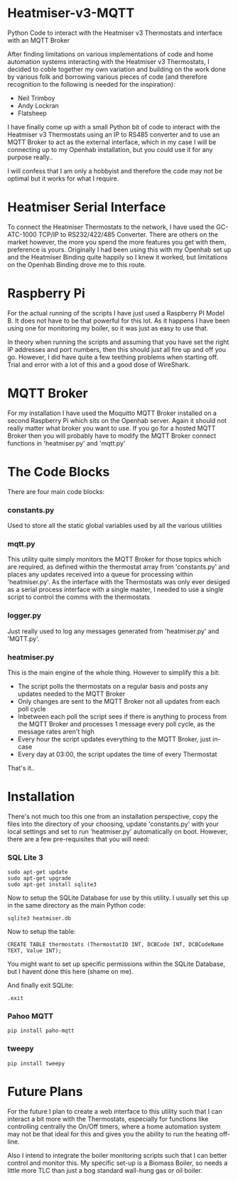 # Heatmiser-v3-MQTT
Python Code to interact with the Heatmiser v3 Thermostats and interface with an MQTT Broker

After finding limitations on various implementations of code and home automation systems interacting with the Heatmiser v3 Thermostats, I decided to coble together my own variation and building on the work done by various folk and borrowing various pieces of code (and therefore recognition to the following is needed for the inspiration):
- Neil Trimboy
- Andy Lockran
- Flatsheep

I have finally come up with a small Python bit of code to interact with the Heatmiser v3 Thermostats using an IP to RS485 converter and to use an MQTT Broker to act as the external interface, which in my case I will be connecting up to my Openhab installation, but you could use it for any purpose really..

I will confess that I am only a hobbyist and therefore the code may not be optimal but it works for what I require.

# Heatmiser Serial Interface

To connect the Heatmiser Thermostats to the network, I have used the GC-ATC-1000 TCP/IP to RS232/422/485 Converter.  There are others on the market however, the more you spend the more features you get with them, preference is yours.  Originally I had been using this with my Openhab set up and the Heatmiser Binding quite happily so I knew it worked, but limitations on the Openhab Binding drove me to this route.  

# Raspberry Pi

For the actual running of the scripts I have just used a Raspberry PI Model B.  It does not have to be that powerful for this lot.  As it happens I have been using one for monitoring my boiler, so it was just as easy to use that.

In theory when running the scripts and assuming that you have set the right IP addresses and port numbers, then this should just all fire up and off you go.  However, I did have quite a few teething problems when starting off.  Trial and error with a lot of this and a good dose of WireShark.

# MQTT Broker

For my installation I have used the Moquitto MQTT Broker installed on a second Raspberry Pi which sits on the Openhab server.  Again it should not really matter what broker you want to use.  If you go for a hosted MQTT Broker then you will probably have to modify the MQTT Broker connect functions in 'heatmiser.py' and 'mqtt.py'

# The Code Blocks

There are four main code blocks:

### constants.py

Used to store all the static global variables used by all the various utilities

### mqtt.py

This utility quite simply monitors the MQTT Broker for those topics which are required, as defined within the thermostat array from 'constants.py' and places any updates received into a queue for processing within 'heatmiser.py'.  As the interface with the Thermostats was only ever desiged as a serial process interface with a single master, I needed to use a single script to control the comms with the thermostats

### logger.py

Just really used to log any messages generated from 'heatmiser.py' and 'MQTT.py'.

### heatmiser.py

This is the main engine of the whole thing.  However to simplify this a bit:
- The script polls the thermostats on a regular basis and posts any updates needed to the MQTT Broker
- Only changes are sent to the MQTT Broker not all updates from each poll cycle
- Inbetween each poll the script sees if there is anything to process from the MQTT Broker and processes 1 message every poll cycle, as the message rates aren't high
- Every hour the script updates everything to the MQTT Broker, just in-case
- Every day at 03:00, the script updates the time of every Thermostat

That's it..

# Installation

There's not much too this one from an installation perspective, copy the files into the directory of your choosing, update 'constants.py' with your local settings and set to run 'heatmiser.py' automatically on boot.  However, there are a few pre-requisites that you will need:

### SQL Lite 3
```
sudo apt-get update
sudo apt-get upgrade
sudo apt-get install sqlite3
```

Now to setup the SQLite Database for use by this utility.  I usually set this up in the same directory as the main Python code:
```
sqlite3 heatmiser.db
```
Now to setup the table:
```
CREATE TABLE thermostats (ThermostatID INT, DCBCode INT, DCBCodeName TEXT, Value INT);
```
You might want to set up specific permissions within the SQLite Database, but I havent done this here (shame on me).

And finally exit SQLite:
```
.exit
```
### Pahoo MQTT
```
pip install paho-mqtt
```

### tweepy
```
pip install tweepy
```

# Future Plans

For the future I plan to create a web interface to this utility such that I can interact a bit more with the Thermostats, especially for functions like controlling centrally the On/Off timers, where a home automation system may not be that ideal for this and gives you the ability to run the heating off-line.

Also I intend to integrate the boiler monitoring scripts such that I can better control and monitor this.  My specific set-up is a Biomass Boiler, so needs a little more TLC than just a bog standard wall-hung gas or oil boiler.
